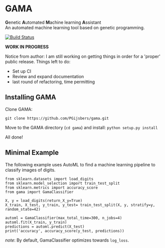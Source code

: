 # GAMA
**G**enetic **A**utomated **M**achine learning **A**ssistant  
An automated machine learning tool based on genetic programming.

[![Build Status](https://travis-ci.org/PGijsbers/gama.svg?branch=master)](https://travis-ci.org/PGijsbers/gama)

**WORK IN PROGRESS**

Notice from author: 
I am still working on getting things in order for a 'proper' public release.
Things left to do:
 - Set up CI
 - Review and expand documentation
 - last round of refactoring, time permitting

## Installing GAMA
Clone GAMA:

`git clone https://github.com/PGijsbers/gama.git`

Move to the GAMA directory (`cd gama`) and install:
`python setup.py install`

All done!

## Minimal Example
The following example uses AutoML to find a machine learning pipeline to classify images of digits.
```
from sklearn.datasets import load_digits
from sklearn.model_selection import train_test_split
from sklearn.metrics import accuracy_score
from gama import GamaClassifier

X, y = load_digits(return_X_y=True)
X_train, X_test, y_train, y_test= train_test_split(X, y, stratify=y, random_state=42)

automl = GamaClassifier(max_total_time=300, n_jobs=4)
automl.fit(X_train, y_train)
predictions = automl.predict(X_test)
print('accuracy', accuracy_score(y_test, predictions))
```

*note*: By default, GamaClassifier optimizes towards `log_loss`.
